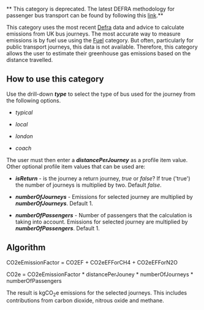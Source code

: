 ** This category is deprecated. The latest DEFRA methodology for
passenger bus transport can be found by following this
[link](DEFRA_passenger_transport_methodology).**

This category uses the most recent
[Defra](http://www.defra.gov.uk/environment/business/reporting/conversion-factors.htm)
data and advice to calculate emissions from UK bus journeys. The most
accurate way to measure emissions is by fuel use using the
[Fuel](Fuel_Defra) category. But often, particularly for public
transport journeys, this data is not available. Therefore, this category
allows the user to estimate their greenhouse gas emissions based on the
distance travelled.

## How to use this category

Use the drill-down ***type*** to select the type of bus used for the
journey from the following options.

  - *typical*

<!-- end list -->

  - *local*

<!-- end list -->

  - *london*

<!-- end list -->

  - *coach*

The user must then enter a ***distancePerJourney*** as a profile item
value. Other optional profile item values that can be used are:

  - ***isReturn*** - is the journey a return journey, *true* or *false*?
    If true ('true') the number of journeys is multiplied by two.
    Default *false*.

<!-- end list -->

  - ***numberOfJourneys*** - Emissions for selected journey are
    multiplied by ***numberOfJourneys***. Default 1.

<!-- end list -->

  - ***numberOfPassengers*** - Number of passengers that the calculation
    is taking into account. Emissions for selected journey are
    multiplied by ***numberOfPassengers***. Default 1.

## Algorithm

CO2eEmissionFactor = CO2EF + CO2eEFForCH4 + CO2eEFForN2O

CO2e = CO2eEmissionFactor \* distancePerJouney \* numberOfJourneys \*
numberOfPassengers

The result is kgCO<sub>2</sub>e emissions for the selected journeys. This
includes contributions from carbon dioxide, nitrous oxide and methane.
